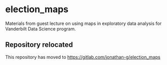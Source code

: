 # election_maps
  Materials from guest lecture on using maps in exploratory data analysis for Vanderbilt Data Science program.

## Repository relocated

This repository has moved to <https://gitlab.com/jonathan-g/election_maps>
